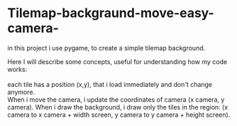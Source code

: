 # Tilemap-backgraund-move-easy-camera-
in this project i use pygame, to create a simple tilemap background.

Here I will describe some concepts, useful for understanding how my code works: <br /><br />
each tile has a position (x,y), that i load immediately and don't change anymore. <br />
When i move the camera, i update the coordinates of camera (x camera, y camera). When i draw the background, i draw only the tiles in the region: (x camera to x camera + width screen, y camera to y camera + height screen).
